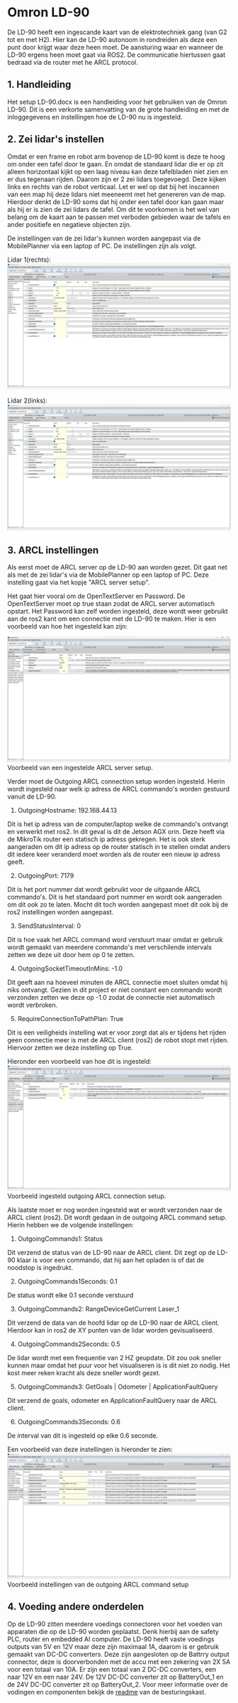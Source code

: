# Omron LD-90
De LD-90 heeft een ingescande kaart van de elektrotechniek gang (van G2 tot en met H2). Hier kan de LD-90 autonoom in rondreiden als deze een punt door krijgt waar deze heen moet. De aansturing waar en wanneer de LD-90 ergens heen moet gaat via ROS2. De communicatie hiertussen gaat bedraad via de router met he ARCL protocol.


## 1. Handleiding
Het setup LD-90.docx is een handleiding voor het gebruiken van de Omron LD-90. Dit is een verkorte samenvatting van de grote handleiding en met de inloggegevens en instellingen hoe de LD-90 nu is ingesteld.

## 2. Zei lidar's instellen
Omdat er een frame en robot arm bovenop de LD-90 komt is deze te hoog om onder een tafel door te gaan. En omdat de standaard lidar die er op zit alleen horizontaal kijkt op een laag niveau kan deze tafelbladen niet zien en er dus tegenaan rijden. Daarom zijn er 2 zei lidars toegevoegd. Deze kijken links en rechts van de robot verticaal. Let er wel op dat bij het inscannen van een map hij deze lidars niet meeneemt met het genereren van de map. Hierdoor denkt de LD-90 soms dat hij onder een tafel door kan gaan maar als hij er is zien de zei lidars de tafel. Om dit te voorkomen is het wel van belang om de kaart aan te passen met verboden gebieden waar de tafels en ander positiefe en negatieve objecten zijn.

De instellingen van de zei lidar's kunnen worden aangepast via de MobilePlanner via een laptop of PC. De instellingen zijn als volgt.

Lidar 1(rechts): 
![1](../images/laser_3-setup.png)


Lidar 2(links):
![2](../images/laser_4-setup.png)


## 3. ARCL instellingen
Als eerst moet de ARCL server op de LD-90 aan worden gezet. Dit gaat net als met de zei lidar's via de MobilePlanner op een laptop of PC. Deze instelling gaat via het kopje "ARCL server setup".

Het gaat hier vooral om de OpenTextServer en Password. De OpenTextServer moet op true staan zodat de ARCL server automatisch opstart. Het Password kan zelf worden ingesteld, deze wordt weer gebruikt aan de ros2 kant om een connectie met de LD-90 te maken. Hier is een voorbeeld van hoe het ingesteld kan zijn:


![3](../images/ARCL-server-setup.png)
Voorbeeld van een ingestelde ARCL server setup.


Verder moet de Outgoing ARCL connection setup worden ingesteld. Hierin wordt ingesteld naar welk ip adress de ARCL commando's worden gestuurd vanuit de LD-90.



1. OutgoingHostname: 192.168.44.13

Dit is het ip adress van de computer/laptop welke de commando's ontvangt en verwerkt met ros2. In dit geval is dit de Jetson AGX orin. Deze heeft via de MikroTik router een statisch ip adress gekregen. Het is ook sterk aangeraden om dit ip adress op de router statisch in te stellen omdat anders dit iedere keer veranderd moet worden als de router een nieuw ip adress geeft.

2. OutgoingPort: 7179

Dit is het port nummer dat wordt gebruikt voor de uitgaande ARCL commando's. Dit is het standaard port nummer en wordt ook aangeraden om dit ook zo te laten. Mocht dit toch worden aangepast moet dit ook bij de ros2 instellingen worden aangepast.

3. SendStatusInterval: 0

Dit is hoe vaak het ARCL command word verstuurt maar omdat er gebruik wordt gemaakt van meerdere commando's met verschilende intervals zetten we deze uit door hem op 0 te zetten.

4. OutgoingSocketTimeoutInMins: -1.0

Dit geeft aan na hoeveel minuten de ARCL connectie moet sluiten omdat hij niks ontvangt. Gezien in dit project er niet constant een commando wordt verzonden zetten we deze op -1.0 zodat de connectie niet automatisch wordt verbroken.

5. RequireConnectionToPathPlan: True

Dit is een veiligheids instelling wat er voor zorgt dat als er tijdens het rijden geen connectie meer is met de ARCL client (ros2) de robot stopt met rijden. Hiervoor zetten we deze instelling op True.


Hieronder een voorbeeld van hoe dit is ingesteld:
![4](../images/outgoing-ARCL-connection.png)
Voorbeeld ingesteld outgoing ARCL connection setup.


Als laatste moet er nog worden ingesteld wat er wordt verzonden naar de ARCL client (ros2). Dit wordt gedaan in de outgoing ARCL command setup. Hierin hebben we de volgende instellingen:



1. OutgoingCommands1: Status

Dit verzend de status van de LD-90 naar de ARCL client. Dit zegt op de LD-90 klaar is voor een commando, dat hij aan het opladen is of dat de noodstop is ingedrukt.

2. OutgoingCommands1Seconds: 0.1

De status wordt elke 0.1 seconde verstuurd

3. OutgoingCommands2: RangeDeviceGetCurrent Laser_1

Dit verzend de data van de hoofd lidar op de LD-90 naar de ARCL client. Hierdoor kan in ros2 de XY punten van de lidar worden gevisualiseerd.

4. OutgoingCommands2Seconds: 0.5

De lidar wordt met een frequentie van 2 HZ geupdate. Dit zou ook sneller kunnen maar omdat het puur voor het visualiseren is is dit niet zo nodig. Het kost meer reken kracht als deze sneller wordt gezet.

5. OutgoingCommands3: GetGoals | Odometer | ApplicationFaultQuery

Dit verzend de goals, odometer en ApplicationFaultQuery naar de ARCL client. 

6. OutgoingCommands3Seconds: 0.6

De interval van dit is ingesteld op elke 0.6 seconde.


Een voorbeeld van deze instellingen is hieronder te zien:
![4](../images/outgoing-ARCL-command.png)
Voorbeeld instellingen van de outgoing ARCL command setup


## 4. Voeding andere onderdelen
Op de LD-90 zitten meerdere voedings connectoren voor het voeden van apparaten die op de LD-90 worden geplaatst. Denk hierbij aan de safety PLC, router en embedded AI computer. De LD-90 heeft vaste voedings outputs van 5V en 12V maar deze zijn maximaal 1A, daarom is er gebruik gemaakt van DC-DC converters. Deze zijn aangesloten op de Battrry output connector, deze is doorverbonden met de accu met een zekering van 2X 5A voor een totaal van 10A. Er zijn een totaal van 2 DC-DC converters, een naar 12V en een naar 24V. De 12V DC-DC converter zit op BatteryOut_1 en de 24V DC-DC converter zit op BatteryOut_2. Voor meer informatie over de vodingen en componenten bekijk de [readme](https://github.com/stebenpe/MobileManipulator/tree/main/besturingskast) van de besturingskast.
